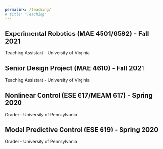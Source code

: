 ```yaml
--- 
permalink: /teaching/
# title: "Teaching"
---
```


## Experimental Robotics (MAE 4501/6592) - Fall 2021
Teaching Assistant - University of Virginia

## Senior Design Project (MAE 4610) - Fall 2021
Teaching Assistant - University of Virginia

## Nonlinear Control (ESE 617/MEAM 617) - Spring 2020
Grader - University of Pennsylvania

## Model Predictive Control (ESE 619) - Spring 2020
Grader - University of Pennsylvania



